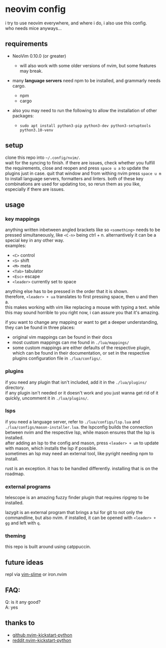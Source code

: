 # neovim config

i try to use neovim everywhere, and where i do, i also use this config.  
who needs mice anyways...

## requirements

- NeoVim  0.10.0 (or greater)
    - will also work with some older versions of nvim, but some features may break.
    
- many **language servers** need npm to be installed, and grammarly needs cargo. 
    - npm
    - cargo
- also you may need to run the following to allow the installation of other packages:
    - `sudo apt install python3-pip python3-dev python3-setuptools python3.10-venv`

## setup 
clone this repo into `~/.config/nvim/`.  
wait for the syncing to finish. if there are issues, check whether you fulfill the requirements, close and reopen and press `space u a` to update the plugins just in case. quit that window and from withing nvim press `space u m` to install language servers, formatters and linters.
both of these key combinations are used for updating too, so rerun them as you like, especially if there are issues.

## usage

### key mappings
anything written inbetween angled brackets like so `<something>` needs to be pressed simultaneously, like `<C-n>` being ctrl + n.
alternantively it can be a special key in any other way.  
examples:
- `<C>` control
- `<S>` shift
- `<M>` meta
- `<Tab>` tabulator
- `<Esc>` escape
- `<leader>` currently set to space

anything else has to be pressed in the order that it is shown.  
therefore, `<leader> + ua` translates to first pressing space, then u and then a.  
this makes working with vim like replacing a mouse with typing a text. while this may sound horrible to you right now, i can assure you that it's amazing.

if you want to change any mapping or want to get a deeper understanding, they can be found in three places:
- original vim mappings can be found in their docs 
- most custom mappings can me found in `./lua/mappings/`
- some custom mappings are either defaults of the respective plugin, which can be found in their documentation, or set in the respective plugins configuration file in `./lua/configs/`.

### plugins 
if you need any plugin that isn't included, add it in the `./lua/plugins/` directory.  
if any plugin isn't needed or it doesn't work and you just wanna get rid of it quickly, uncomment it in `./lua/plugins/`.

### lsps
if you need a language server, refer to `./lua/configs/lsp.lua` and `./lua/configs/mason-installer.lua`. 
the lspconfig builds the connection between nvim and the respective lsp, while mason ensures that the lsp is installed.  
after adding an lsp to the config and mason, press `<leader> + um` to update with mason, which installs the lsp if possible.  
sometimes an lsp may need an external tool, like pyright needing npm to install.

rust is an exception. it has to be handled differently. installing that is on the roadmap. 

### external programs
telescope is an amazing fuzzy finder plugin that requires ripgrep to be installed.

lazygit is an external program that brings a tui for git to not only the commandline, but also nvim. if installed, it can be opened with `<leader> + gg` and left with `q`.

### theming
this repo is built around using catppuccin.

## future ideas
repl via [vim-slime](https://github.com/jpalardy/vim-slime) or iron.nvim

## FAQ:

Q: is it any good?  
A: yes

## thanks to
- [github nvim-kickstart-python](https://github.com/chrisgrieser/nvim-kickstart-python/tree/main)
- [reddit nvim-kickstart-python](https://www.reddit.com/r/neovim/comments/16p7um2/introducing_nvimkickstartpython_a_starter_config/)
